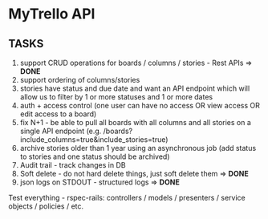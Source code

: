 # MyTrello API


## TASKS
1. support CRUD operations for boards / columns / stories - Rest APIs => **DONE**
2. support ordering of columns/stories 
3. stories have status and due date and want an API endpoint which will allow us to filter by 1 or more statuses and 1 or more dates
4. auth + access control (one user can have no access OR view access OR edit access to a board)
5. fix N+1 - be able to pull all boards with all columns and all stories on a single API endpoint (e.g. /boards?include_columns=true&include_stories=true)
6. archive stories older than 1 year using an asynchronous job (add status to stories and one status should be archived)
7. Audit trail - track changes in DB
8. Soft delete - do not hard delete things, just soft delete them => **DONE**
9. json logs on STDOUT - structured logs => **DONE**

Test everything - rspec-rails: controllers / models / presenters / service objects / policies / etc.